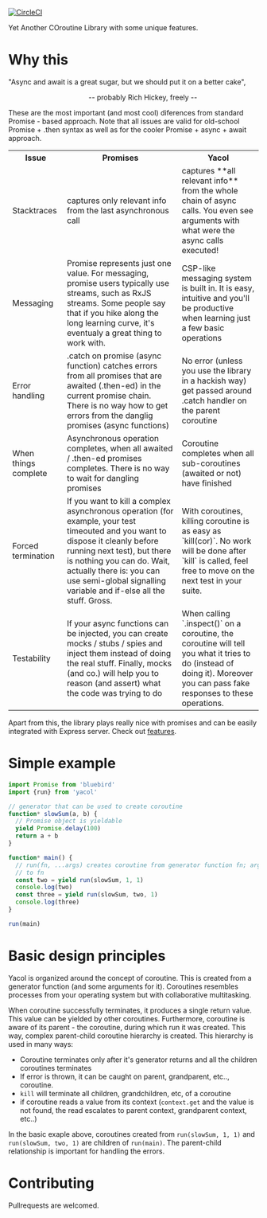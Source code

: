 [![CircleCI](https://circleci.com/gh/vacuumlabs/yacol.svg?style=svg)](https://circleci.com/gh/vacuumlabs/yacol)

Yet Another COroutine Library with some unique features.

# Why this
"Async and await is a great sugar, but we should put it on a better cake",

&nbsp;&nbsp;&nbsp;&nbsp;&nbsp;&nbsp;&nbsp;&nbsp;&nbsp;&nbsp;&nbsp;&nbsp;&nbsp;&nbsp;&nbsp;&nbsp;&nbsp;&nbsp;&nbsp;&nbsp;&nbsp;&nbsp;&nbsp;&nbsp;&nbsp;&nbsp;&nbsp;&nbsp;&nbsp;&nbsp;&nbsp;&nbsp;&nbsp;&nbsp;&nbsp;&nbsp;&nbsp;&nbsp;&nbsp;&nbsp; -- probably Rich Hickey, freely --

These are the most important (and most cool) diferences from standard Promise - based approach. Note
that all issues are valid for old-school Promise + .then syntax as well as for the cooler Promise + async +
await approach.

<table>
<tr> 
<th> Issue </th> <th> Promises </th> <th> Yacol </th>
</tr>

<tr>
<td> Stacktraces </td>
<td> captures only relevant info from the last asynchronous call </td>
<td> captures **all relevant info** from the whole chain of async calls. You even see arguments
with what were the async calls executed! </td>
</tr>

<tr>
<td> Messaging </td>
<td> Promise represents just one value. For messaging, promise users typically use streams, such as RxJS
streams. Some people say that if you hike along the long learning curve, it's eventualy a great
thing to work with.
</td>
<td>
CSP-like messaging system is built in. It is easy, intuitive and you'll be productive when learning
just a few basic operations
</td>
</tr>

<tr>
<td> Error handling</td>
<td> .catch on promise (async function) catches errors from all promises that are awaited (.then-ed) in the current promise chain. There is no way how to get errors from the danglig promises (async functions)
</td>
<td>
No error (unless you use the library in a hackish way) get passed around .catch handler on the parent coroutine
</td>
</tr>

<tr>
<td> When things complete</td>
<td>
Asynchronous operation completes, when all awaited / .then-ed promises completes. There is no way to
wait for dangling promises
</td>
<td>
Coroutine completes when all sub-coroutines (awaited or not) have finished
</td>
</tr>

<tr>
<td> Forced termination</td>
<td>
If you want to kill a complex asynchronous operation (for example, your test timeouted and you want to dispose it cleanly before running next test), but there is nothing you can do. Wait, actually there is: you can use semi-global signalling variable and if-else all the stuff. Gross. 
</td>
<td>
With coroutines, killing coroutine is as easy as `kill(cor)`. No work will be done after `kill` is
called, feel free to move on the next test in your suite.
</td>
</tr>

<tr>
<td> Testability</td>
<td>
If your async functions can be injected, you can create mocks / stubs / spies and inject them instead of
doing the real stuff. Finally, mocks (and co.) will help you to reason (and assert) what the code was trying to
do
</td>
<td>
When calling `.inspect()` on a coroutine, the coroutine will tell you what it tries to do (instead
of doing it). Moreover you can pass fake responses to these operations.
</td>
</tr>

</table>

Apart from this, the library plays really nice with promises and can be easily integrated with
Express server. Check out [features]().

# Simple example

```javascript
import Promise from 'bluebird'
import {run} from 'yacol'

// generator that can be used to create coroutine
function* slowSum(a, b) {
  // Promise object is yieldable
  yield Promise.delay(100)
  return a + b
}

function* main() {
  // run(fn, ...args) creates coroutine from generator function fn; args are passed as an arguments
  // to fn
  const two = yield run(slowSum, 1, 1)
  console.log(two)
  const three = yield run(slowSum, two, 1)
  console.log(three)
}

run(main)
```

# Basic design principles

Yacol is organized around the concept of coroutine. This is created from a generator
function (and some arguments for it). Coroutines resembles processes from your operating system but with
collaborative multitasking.

When coroutine successfully terminates, it produces a single return value. This value can be yielded
by other coroutines. Furthermore, coroutine is aware of its parent - the coroutine, during which run
it was created. This way, complex parent-child coroutine hierarchy is created. This hierarchy is
used in many ways:

- Coroutine terminates only after it's generator returns and all the children coroutines
  terminates
- If error is thrown, it can be caught on parent, grandparent, etc..,  coroutine.
- `kill` will terminate all children, grandchildren, etc, of a coroutine
- if coroutine reads a value from its context (`context.get` and the value is not found, the read
  escalates to parent context, grandparent context, etc..)

In the basic exaple above, coroutines created from `run(slowSum, 1, 1)` and `run(slowSum, two, 1)` are children
of `run(main)`. The parent-child relationship is important for handling the errors.

# Contributing

Pullrequests are welcomed.
